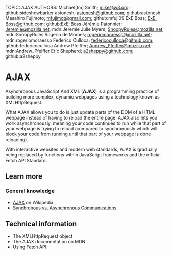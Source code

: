 TOPIC: AJAX
AUTHORS: Michael[tm] Smith; mike@w3.org; github:sideshowbarker
         astonesh; astonesh@github.com; github:astonesh
         Masahiro Fujimoto; mfujimot@gmail.com; github:mfuji09
         ExE Boss; ExE-Boss@github.com; github:ExE-Boss
         Jérémie Patonnier; Jeremie@mozilla.net; mdn:Jeremie
         Julie Myers; SnoopyRules@mozilla.net; mdn:SnoopyRules
         Rogerio de Moraes; rogeriomoraessp@mozilla.net; mdn:rogeriomoraessp
         Federico Culloca; federicoculloca@github.com; github:federicoculloca
         Andrew Pfeiffer; Andrew_Pfeiffer@mozilla.net; mdn:Andrew_Pfeiffer
         Eric Shepherd; a2sheppy@github.com; github:a2sheppy

# AJAX

Asynchronous JavaScript And XML (**AJAX**) is a programming practice of building more complex,
dynamic webpages using a technology known as XMLHttpRequest.

What AJAX allows you to do is just update parts of the DOM of a HTML webpage instead of having to
reload the entire page. AJAX also lets you work asynchronously, meaning your code continues to run
while that part of your webpage is trying to reload (compared to synchronously which will block your
code from running until that part of your webpage is done reloading).

With interactive websites and modern web standards, AJAX is gradually being replaced by functions
within JavaScript frameworks and the official Fetch API Standard.

## Learn more

### General knowledge

- [AJAX](https://en.wikipedia.org/wiki/AJAX) on Wikipedia
- [Synchronous vs. Asynchronous Communications](http://peoplesofttutorial.com/difference-between-synchronous-and-asynchronous-messaging/)

## Technical information

- The XMLHttpRequest object
- The AJAX documentation on MDN
- Using Fetch API
